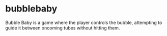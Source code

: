 # bubblebaby
Bubble Baby is a game where the player controls the bubble, attempting to guide it between oncoming tubes without hitting them.
